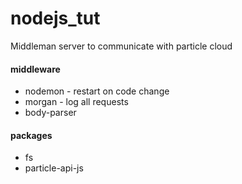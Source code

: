 # nodejs_tut

Middleman server to communicate with particle cloud

#### middleware
* nodemon - restart on code change
* morgan - log all requests 
* body-parser


#### packages
* fs 
* particle-api-js